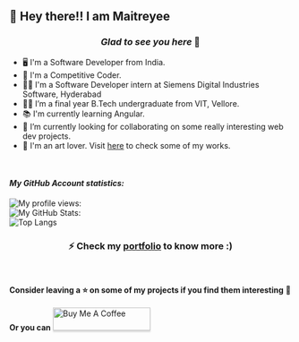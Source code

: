 ## :wave: Hey there!! I am Maitreyee 

### <p align="center">  *Glad to see you here* :yellow_heart:  </p>
* :desktop_computer:	I'm a Software Developer from India.
* :rocket: I'm a Competitive Coder.
* :woman_technologist: I'm a Software Developer intern at Siemens Digital Industries Software, Hyderabad
* :woman_student: I’m a final year B.Tech undergraduate from VIT, Vellore.
* :books: I'm currently learning Angular.
* :telescope: I’m currently looking for collaborating on some really interesting web dev projects.
* :art: I'm an art lover. Visit [here](https://www.instagram.com/arts_shack/) to check some of my works. 

<br/>

#### *My GitHub Account statistics:* <br/>
![My profile views:](https://komarev.com/ghpvc/?username=maitreyeepaliwal&color=blueviolet) <br/>
![My GitHub Stats: ](https://github-readme-stats.vercel.app/api?username=maitreyeepaliwal&hide=contribs,prs,issues&show_icons=true&theme=radical) <br/>
![Top Langs](https://github-readme-stats.vercel.app/api/top-langs/?username=maitreyeepaliwal) <br/>
### <p align="center">  ⚡ Check my [portfolio](https://maitreyeepaliwal.github.io/MaitreyeePaliwal/) to know more :) <br/> </p> <br/>
**Consider leaving a ⭐ on some of my projects if you find them interesting** :dart: <br/><br/>
**Or you can** <a href="https://www.buymeacoffee.com/Maitreyee" target="_blank"><img src="https://www.buymeacoffee.com/assets/img/custom_images/orange_img.png" alt="Buy Me A Coffee" style="height: 41px !important;width: 174px !important;box-shadow: 0px 3px 2px 0px rgba(190, 190, 190, 0.5) !important;-webkit-box-shadow: 0px 3px 2px 0px rgba(190, 190, 190, 0.5) !important;" ></a>
